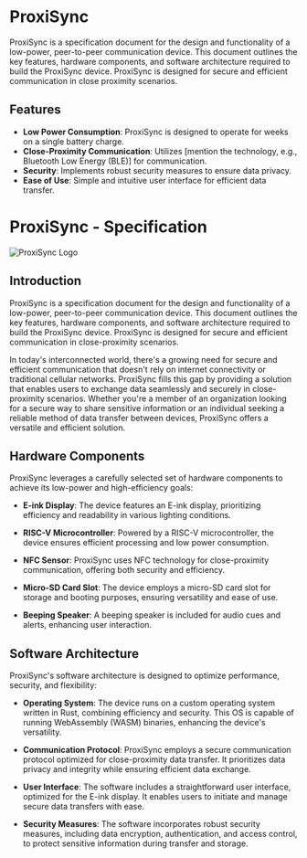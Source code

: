 # ProxiSync

ProxiSync is a specification document for the design and functionality of a low-power, peer-to-peer communication device. This document outlines the key features, hardware components, and software architecture required to build the ProxiSync device. ProxiSync is designed for secure and efficient communication in close proximity scenarios.

## Features

- **Low Power Consumption**: ProxiSync is designed to operate for weeks on a single battery charge.
- **Close-Proximity Communication**: Utilizes [mention the technology, e.g., Bluetooth Low Energy (BLE)] for communication.
- **Security**: Implements robust security measures to ensure data privacy.
- **Ease of Use**: Simple and intuitive user interface for efficient data transfer.

# ProxiSync - Specification

![ProxiSync Logo](link-to-your-logo.png)

## Introduction

ProxiSync is a specification document for the design and functionality of a low-power, peer-to-peer communication device. This document outlines the key features, hardware components, and software architecture required to build the ProxiSync device. ProxiSync is designed for secure and efficient communication in close-proximity scenarios.

In today's interconnected world, there's a growing need for secure and efficient communication that doesn't rely on internet connectivity or traditional cellular networks. ProxiSync fills this gap by providing a solution that enables users to exchange data seamlessly and securely in close-proximity scenarios. Whether you're a member of an organization looking for a secure way to share sensitive information or an individual seeking a reliable method of data transfer between devices, ProxiSync offers a versatile and efficient solution.

## Hardware Components

ProxiSync leverages a carefully selected set of hardware components to achieve its low-power and high-efficiency goals:

- **E-ink Display**: The device features an E-ink display, prioritizing efficiency and readability in various lighting conditions.

- **RISC-V Microcontroller**: Powered by a RISC-V microcontroller, the device ensures efficient processing and low power consumption.

- **NFC Sensor**: ProxiSync uses NFC technology for close-proximity communication, offering both security and efficiency.

- **Micro-SD Card Slot**: The device employs a micro-SD card slot for storage and booting purposes, ensuring versatility and ease of use.

- **Beeping Speaker**: A beeping speaker is included for audio cues and alerts, enhancing user interaction.

## Software Architecture

ProxiSync's software architecture is designed to optimize performance, security, and flexibility:

- **Operating System**: The device runs on a custom operating system written in Rust, combining efficiency and security. This OS is capable of running WebAssembly (WASM) binaries, enhancing the device's versatility.

- **Communication Protocol**: ProxiSync employs a secure communication protocol optimized for close-proximity data transfer. It prioritizes data privacy and integrity while ensuring efficient data exchange.

- **User Interface**: The software includes a straightforward user interface, optimized for the E-ink display. It enables users to initiate and manage secure data transfers with ease.

- **Security Measures**: The software incorporates robust security measures, including data encryption, authentication, and access control, to protect sensitive information during transfer and storage.
